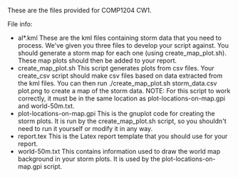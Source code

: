 These are the files provided for COMP1204 CW1.

File info:
- al*.kml 
	These are the kml files containing storm data that you need to process.
	We've given you three files to develop your script against.
	You should generate a storm map for each one (using create_map_plot.sh).
	These map plots should then be added to your report.
- create_map_plot.sh
	This script generates plots from csv files. 
	Your create_csv script should make csv files based on data extracted from the kml files.
	You can then run
		./create_map_plot.sh storm_data.csv plot.png 
	to create a map of the storm data.
	NOTE: For this script to work correctly, it must be in the same location as plot-locations-on-map.gpi and world-50m.txt.
- plot-locations-on-map.gpi
	This is the gnuplot code for creating the storm plots. 
	It is run by the create_map_plot.sh script, so you shouldn't need to run it yourself or modify it in any way.
- report.tex
	This is the Latex report template that you should use for your report.
- world-50m.txt
	This contains information used to draw the world map background in your storm plots. 
	It is used by the plot-locations-on-map.gpi script.
